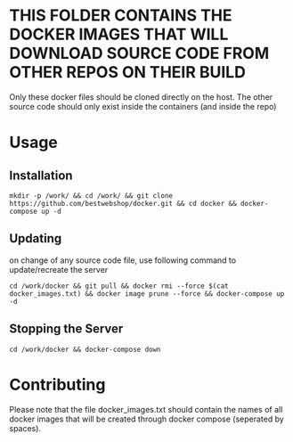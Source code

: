 # THIS FOLDER CONTAINS THE DOCKER IMAGES THAT WILL DOWNLOAD SOURCE CODE FROM OTHER REPOS ON THEIR BUILD

Only these docker files should be cloned directly on the host. The other source code should only exist inside the containers (and inside the repo)

# Usage
## Installation
```mkdir -p /work/ && cd /work/ && git clone https://github.com/bestwebshop/docker.git && cd docker && docker-compose up -d```

## Updating
on change of any source code file, use following command to update/recreate the server

```cd /work/docker && git pull && docker rmi --force $(cat docker_images.txt) && docker image prune --force && docker-compose up -d```

## Stopping the Server

```cd /work/docker && docker-compose down```

# Contributing
Please note that the file docker_images.txt should contain the names of all docker images that will be created through docker compose (seperated by spaces).